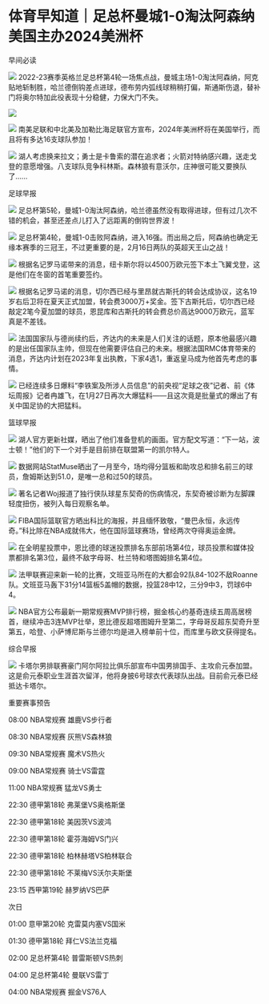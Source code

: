 # 体育早知道｜足总杯曼城1-0淘汰阿森纳 美国主办2024美洲杯

早间必读

![](https://inews.gtimg.com/news_bt/Oq0zlaE0Y-kP-Atll5hwlQMyFmvpFDsJzKSU5aV4_aRQAAA/1000)
2022-23赛季英格兰足总杯第4轮一场焦点战，曼城主场1-0淘汰阿森纳，阿克贴地斩制胜，哈兰德倒钩差点进球，德布劳内弧线球稍稍打偏，斯通斯伤退，替补门将奥尔特加此役表现十分稳健，力保大门不失。

![](https://inews.gtimg.com/news_bt/GruCjawT7EP5xajxsFHoCLLQy3667bvH8MZDqJEv-lzmoAA/0)

![](https://inews.gtimg.com/news_bt/OMnFbw7r_8WDjZhg4QWx2U-GY88ykGtF9M0Lqo-pcBPVcAA/1000)
南美足联和中北美及加勒比海足联官方宣布，2024年美洲杯将在美国举行，而且将有多达16支球队参加！

![](https://inews.gtimg.com/news_bt/Oo5AnXMEKvvNDMECK7SeDzysiufo6ZGSAzU9QiBw4guPEAA/1000)
湖人考虑换来拉文；勇士是卡鲁索的潜在追求者；火箭对特纳感兴趣，送走戈登的意愿增强。八支球队竞争科林斯。森林狼有意沃尔，庄神很可能又要换队了……

足球早报

![](https://inews.gtimg.com/news_bt/GtfLWZAABJhQLV3Zv5vxEpbHPULQSHw53exS-g2dKbqiYAA/0)
足总杯第5轮，曼城1-0淘汰阿森纳，哈兰德虽然没有取得进球，但有过几次不错的机会，甚至还差点儿打入了远距离的倒钩世界波！

![](https://inews.gtimg.com/newsapp_bt/0/15630113864/1000)
足总杯第4轮，曼城1-0击败阿森纳，进入16强。而出局之后，阿森纳也确定无缘本赛季的三冠王，不过更重要的是，2月16日两队的英超天王山之战！

![](https://inews.gtimg.com/news_bt/OqG1fjHUI8T5UhwpL88XmRHlaGloWNqibwPlZ3FMvUz_kAA/1000)
根据名记罗马诺带来的消息，纽卡斯尔将以4500万欧元签下本土飞翼戈登，这是他们在冬窗的首笔重要签约。

![](https://inews.gtimg.com/news_bt/On0UICp_gkjOA8IzqsExDcCEtASWU9JnV9GS-4EX291EIAA/1000)
根据名记罗马诺的消息，切尔西已经与里昂就古斯托的转会达成协议，这名19岁右后卫将在夏天正式加盟，转会费3000万+奖金。签下古斯托后，切尔西已经敲定2笔今夏加盟的球员，恩昆库和古斯托的转会费总价高达9000万欧元，蓝军真是不差钱。

![](https://inews.gtimg.com/news_bt/OUWOxvdWaSZP3DDJwoUwWiqCySIvHuZtRC7XtX5282HkEAA/1000)
法国国家队与德尚续约后，齐达内的未来是人们关注的话题，原本他最感兴趣的是出任国家队主帅，但现在他需要评估自己的未来。根据法国RMC体育带来的消息，齐达内计划在2023年复出执教，下家4选1，重返皇马成为他首先考虑的事情。

![](https://inews.gtimg.com/news_bt/On7-Yk8rTNlCyMh1xKGoZv5yvPQxzL7C3Yc1QCkIPOd6kAA/1000)
已经连续多日爆料“李铁案及所涉人员信息”的前央视“足球之夜”记者、前《体坛周报》记者冉雄飞，在1月27日再次大爆猛料——且这次竟是批量式的爆出了有关中国足协的大把猛料。

篮球早报

![](https://inews.gtimg.com/news_bt/OVPL4zoGWLT_WYhtS4Af0Q1v70DrP5qxbtCXTNiOADi90AA/1000)
湖人官方更新社媒，晒出了他们准备登机的画面。官方配文写道：“下一站，波士顿！”他们的下一个对手是目前排在联盟第一的凯尔特人。

![](https://inews.gtimg.com/news_bt/O9KMvaCtwaG-uPhN5xTwpW8mPVTPIpx5nmAfd0JzRCb3AAA/1000)
数据网站StatMuse晒出了一月至今，场均得分篮板和助攻总和排名前三的球员，詹姆斯达到51.0，是唯一总和过50的球员。

![](https://inews.gtimg.com/newsapp_bt/0/15630110478/1000)
著名记者Woj报道了独行侠队球星东契奇的伤病情况，东契奇被诊断为左脚踝轻度扭伤，被列入每日观察名单。

![](https://inews.gtimg.com/newsapp_bt/0/15629649649/1000)
FIBA国际篮联官方晒出科比的海报，并且缅怀致敬，“曼巴永恒，永远传奇。”科比除在NBA成就伟大，他在国际篮球赛场，曾经两次夺得奥运金牌。

![](https://inews.gtimg.com/news_bt/ORpQUqF9XZfHBju61-W4Xj0J8XFJPVrsHiNvKvb5F-w3YAA/1000)
在全明星投票中，恩比德的球迷投票排名东部前场第4位，球员投票和媒体投票都排名第3位，最终不敌字母哥、杜兰特和塔图姆排名第4位。

![](https://inews.gtimg.com/news_bt/OV1QSuwM7AfKdT6HeaI4R0C9asUTxMlawmGSjn7qtMB78AA/1000)
法甲联赛迎来新一轮的比赛，文班亚马所在的大都会92队84-102不敌Roanne队。文班亚马轰下31分14篮板5盖帽的数据，投篮28中12，三分9中3，罚球6中4。

![](https://inews.gtimg.com/news_bt/OPYOvqSb56nllG2TTQyPjPLaMx6jqXymymrJdd0A6euSkAA/1000)
NBA官方公布最新一期常规赛MVP排行榜，掘金核心约基奇连续五周高居榜首，继续冲击3连MVP壮举，恩比德反超塔图姆升至第二，字母哥反超东契奇升至第五，哈登、小萨博尼斯与兰德尔均是进入榜单前十位，而库里与欧文获得提名。

综合早报

![](https://inews.gtimg.com/news_bt/OnfGTQRysxEinpAvXQdY6Ac9hF7SaIqsy5H53v2oqejlQAA/1000)
卡塔尔男排联赛豪门阿尔阿拉比俱乐部宣布中国男排国手、主攻俞元泰加盟。这是俞元泰职业生涯首次留洋，他将身披6号球衣代表球队出战。目前俞元泰已经抵达卡塔尔。

重要赛事预告

08:00 NBA常规赛 雄鹿VS步行者

08:30 NBA常规赛 灰熊VS森林狼

09:30 NBA常规赛 魔术VS热火

09:00 NBA常规赛 骑士VS雷霆

11:00 NBA常规赛 猛龙VS勇士

22:30 德甲第18轮 弗莱堡VS奥格斯堡

22:30 德甲第18轮 美因茨VS波鸿

22:30 德甲第18轮 霍芬海姆VS门兴

22:30 德甲第18轮 柏林赫塔VS柏林联合

22:30 德甲第18轮 不莱梅VS沃尔夫斯堡

23:15 西甲第19轮 赫罗纳VS巴萨

次日

01:00 意甲第20轮 克雷莫内塞VS国米

01:30 德甲第18轮 拜仁VS法兰克福

02:00 足总杯第4轮 普雷斯顿VS热刺

04:00 足总杯第4轮 曼联VS雷丁

04:00 NBA常规赛 掘金VS76人

